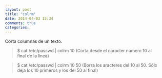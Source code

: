 ```yaml
---
layout: post
title: "colrm"
date: 2014-04-03 15:34
comments: true
categories: 
---
```

Corta columnas de un texto.

>$ cat /etc/passwd | colrm 10 (Corta desde el caracter número 10 al final de la linea)

>$ cat /etc/passwd | colrm 10 50 (Borra los aracteres del 10 al 50. Sólo deja los 10 primeros y los del 50 al final)


